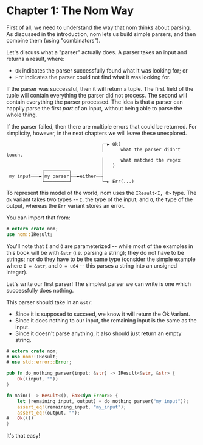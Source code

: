 # Chapter 1: The Nom Way

First of all, we need to understand the way that nom thinks about parsing.
As discussed in the introduction, nom lets us build simple parsers, and
then combine them (using "combinators").

Let's discuss what a "parser" actually does. A parser takes an input and returns
a result, where:
 - `Ok` indicates the parser successfully found what it was looking for; or
 - `Err` indicates the parser could not find what it was looking for.

If the parser was successful, then it will return a tuple. The first field of the
tuple will contain everything the parser did not process. The second will contain
everything the parser processed. The idea is that a parser can happily parse the first
*part* of an input, without being able to parse the whole thing.

If the parser failed, then there are multiple errors that could be returned.
For simplicity, however, in the next chapters we will leave these unexplored.

```text
                                   ┌─► Ok(
                                   │      what the parser didn't touch,
                                   │      what matched the regex
                                   │   )
             ┌─────────┐           │
 my input───►│my parser├──►either──┤
             └─────────┘           └─► Err(...)
```


To represent this model of the world, nom uses the `IResult<I, O>` type.
The `Ok` variant takes two types -- `I`, the type of the input; and `O`, the type
of the output, whereas the `Err` variant stores an error.

You can import that from:

```rust
# extern crate nom;
use nom::IResult;
```

You'll note that `I` and `O` are parameterized -- while most of the examples in this book
will be with `&str` (i.e. parsing a string); they do not have to be strings; nor do they
have to be the same type (consider the simple example where `I = &str`, and `O = u64` -- this
parses a string into an unsigned integer).

Let's write our first parser!
The simplest parser we can write is one which successfully does nothing.

This parser should take in an `&str`:

 - Since it is supposed to succeed, we know it will return the Ok Variant.
 - Since it does nothing to our input, the remaining input is the same as the input.
 - Since it doesn't parse anything, it also should just return an empty string.


```rust
# extern crate nom;
# use nom::IResult;
# use std::error::Error;

pub fn do_nothing_parser(input: &str) -> IResult<&str, &str> {
    Ok((input, ""))
}

fn main() -> Result<(), Box<dyn Error>> {
    let (remaining_input, output) = do_nothing_parser("my_input")?;
    assert_eq!(remaining_input, "my_input");
    assert_eq!(output, "");
#   Ok(())
}
```

It's that easy!
